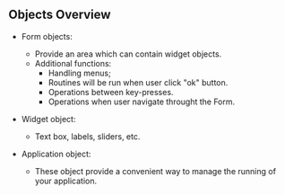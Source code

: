 ## Objects Overview
- Form objects:
    - Provide an area which can contain widget objects. 
    - Additional functions: 
        - Handling menus; 
        - Routines will be run when user click "ok" button.
        - Operations between key-presses.
        - Operations when user navigate throught the Form.

- Widget object:
    - Text box, labels, sliders, etc.

- Application object:
    - These object provide a convenient way to manage the running of your application.
    

